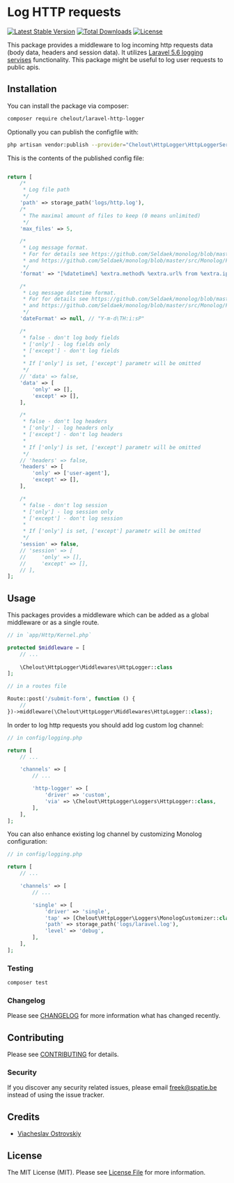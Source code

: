 # Log HTTP requests
[![Latest Stable Version](https://poser.pugx.org/chelout/laravel-http-logger/v/stable)](https://packagist.org/packages/chelout/laravel-http-logger)
[![Total Downloads](https://poser.pugx.org/chelout/laravel-http-logger/downloads)](https://packagist.org/packages/chelout/laravel-http-logger)
[![License](https://poser.pugx.org/chelout/laravel-http-logger/license)](https://packagist.org/packages/chelout/laravel-http-logger)

This package provides a middleware to log incoming http requests data (body data, headers and session data). It utilizes [Laravel 5.6 logging servises](https://laravel.com/docs/5.6/logging) functionality.
This package might be useful to log user requests to public apis.

## Installation

You can install the package via composer:

```bash
composer require chelout/laravel-http-logger
```

Optionally you can publish the configfile with:

```bash
php artisan vendor:publish --provider="Chelout\HttpLogger\HttpLoggerServiceProvider" --tag="config" 
```

This is the contents of the published config file:

```php

return [
    /*
     * Log file path
     */
    'path' => storage_path('logs/http.log'),
    /*
     * The maximal amount of files to keep (0 means unlimited)
     */
    'max_files' => 5,

    /*
     * Log message format.
     * For for details see https://github.com/Seldaek/monolog/blob/master/doc/01-usage.md#customizing-the-log-format
     * and https://github.com/Seldaek/monolog/blob/master/src/Monolog/Formatter/LineFormatter.php
     */
    'format' => "[%datetime%] %extra.method% %extra.url% from %extra.ips% %context%\n",

    /*
     * Log message datetime format.
     * For for details see https://github.com/Seldaek/monolog/blob/master/doc/01-usage.md#customizing-the-log-format
     * and https://github.com/Seldaek/monolog/blob/master/src/Monolog/Formatter/LineFormatter.php
     */
    'dateFormat' => null, // "Y-m-d\TH:i:sP"

    /*
     * false - don't log body fields
     * ['only'] - log fields only
     * ['except'] - don't log fields
     *
     * If ['only'] is set, ['except'] parametr will be omitted
     */
    // 'data' => false,
    'data' => [
        'only' => [],
        'except' => [],
    ],

    /*
     * false - don't log headers
     * ['only'] - log headers only
     * ['except'] - don't log headers
     *
     * If ['only'] is set, ['except'] parametr will be omitted
     */
    // 'headers' => false,
    'headers' => [
        'only' => ['user-agent'],
        'except' => [],
    ],

    /*
     * false - don't log session
     * ['only'] - log session only
     * ['except'] - don't log session
     *
     * If ['only'] is set, ['except'] parametr will be omitted
     */
    'session' => false,
    // 'session' => [
    //     'only' => [],
    //     'except' => [],
    // ],
];

```

## Usage

This packages provides a middleware which can be added as a global middleware or as a single route.

```php
// in `app/Http/Kernel.php`

protected $middleware = [
    // ...
    
    \Chelout\HttpLogger\Middlewares\HttpLogger::class
];
```

```php
// in a routes file

Route::post('/submit-form', function () {
    //
})->middleware(\Chelout\HttpLogger\Middlewares\HttpLogger::class);
```

In order to log http requests you should add log custom log channel:
```php
// in config/logging.php

return [
    // ...

    'channels' => [
        // ...

        'http-logger' => [
            'driver' => 'custom',
            'via' => \Chelout\HttpLogger\Loggers\HttpLogger::class,
        ],
    ],
];
```

You can also enhance existing log channel by customizing Monolog configuration:
```php
// in config/logging.php

return [
    // ...

    'channels' => [
        // ...

        'single' => [
            'driver' => 'single',
            'tap' => [Chelout\HttpLogger\Loggers\MonologCustomizer::class],
            'path' => storage_path('logs/laravel.log'),
            'level' => 'debug',
        ],
    ],
];
```


### Testing

``` bash
composer test
```

### Changelog

Please see [CHANGELOG](CHANGELOG.md) for more information what has changed recently.

## Contributing

Please see [CONTRIBUTING](CONTRIBUTING.md) for details.

### Security

If you discover any security related issues, please email freek@spatie.be instead of using the issue tracker.

## Credits

- [Viacheslav Ostrovskiy](https://github.com/cheelout)

## License

The MIT License (MIT). Please see [License File](LICENSE.md) for more information.
